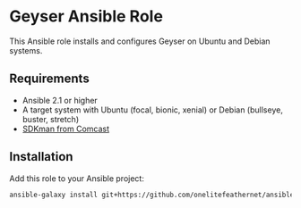 # Geyser Ansible Role

This Ansible role installs and configures Geyser on Ubuntu and Debian systems.

## Requirements

- Ansible 2.1 or higher
- A target system with Ubuntu (focal, bionic, xenial) or Debian (bullseye, buster, stretch)
- [SDKman from Comcast](https://github.com/Comcast/ansible-sdkman)

## Installation

Add this role to your Ansible project:

```sh
ansible-galaxy install git+https://github.com/onelitefeathernet/ansible-role-geyser.git,geyser
```